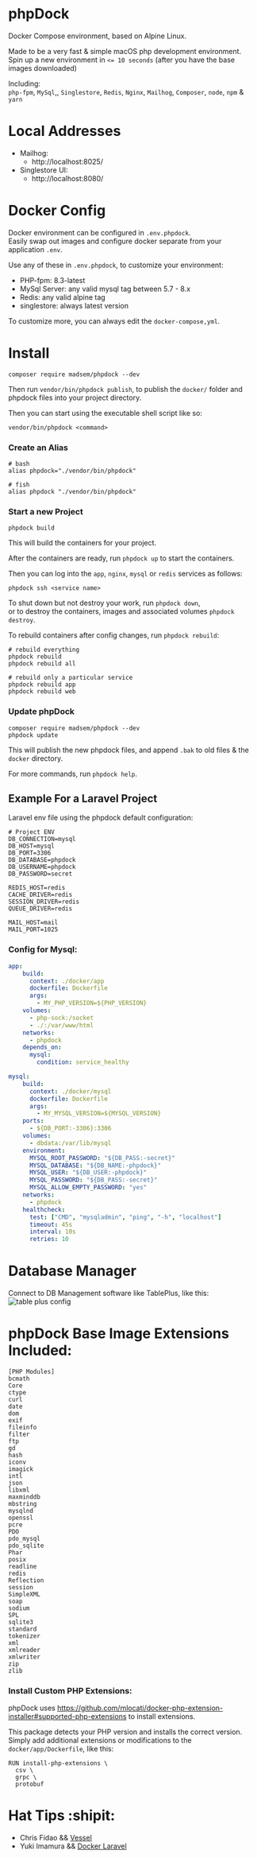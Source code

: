 # phpDock

Docker Compose environment, based on Alpine Linux.  

Made to be a very fast & simple macOS php development environment.  
Spin up a new environment in `<= 10 seconds`  (after you have the base images downloaded)

Including:  
`php-fpm`, `MySql`,, `Singlestore`, `Redis`, `Nginx`, `Mailhog`, `Composer`, `node`, `npm` & `yarn`


# Local Addresses
- Mailhog:
  * http://localhost:8025/
- Singlestore UI:
  * http://localhost:8080/

# Docker Config

Docker environment can be configured in `.env.phpdock`.  
Easily swap out images and configure docker separate from your application `.env`.

Use any of these in `.env.phpdock`, to customize your environment:
- PHP-fpm: 8.3-latest
- MySql Server: any valid mysql tag between 5.7 - 8.x
- Redis: any valid alpine tag
- singlestore: always latest version

To customize more, you can always edit the `docker-compose,yml`.

# Install
```shell
composer require madsem/phpdock --dev
```
Then run `vendor/bin/phpdock publish`, to publish the `docker/` folder and phpdock files into your project directory.

Then you can start using the executable shell script like so:
```
vendor/bin/phpdock <command>
```

### Create an Alias
```shell
# bash
alias phpdock="./vendor/bin/phpdock"
 
# fish
alias phpdock "./vendor/bin/phpdock"
 ```

 ### Start a new Project
 ```shell
 phpdock build
 ```
 This will build the containers for your project.

 After the containers are ready, run `phpdock up` to start the containers.

 Then you can log into the `app`, `nginx`, `mysql` or `redis` services as follows:
 ```shell
 phpdock ssh <service name>
 ```

To shut down but not destroy your work, run `phpdock down`,  
or to destroy the containers, images and associated volumes `phpdock destroy`.

To rebuild containers after config changes, run `phpdock rebuild`:
```shell
# rebuild everything
phpdock rebuild
phpdock rebuild all

# rebuild only a particular service
phpdock rebuild app
phpdock rebuild web
```

### Update phpDock
```shell
composer require madsem/phpdock --dev
phpdock update
```
This will publish the new phpdock files, and append `.bak` to old files & the `docker` directory.

For more commands, run `phpdock help`.

## Example For a Laravel Project
Laravel env file using the phpdock default configuration:
```env
# Project ENV
DB_CONNECTION=mysql
DB_HOST=mysql
DB_PORT=3306
DB_DATABASE=phpdock
DB_USERNAME=phpdock
DB_PASSWORD=secret

REDIS_HOST=redis
CACHE_DRIVER=redis
SESSION_DRIVER=redis
QUEUE_DRIVER=redis

MAIL_HOST=mail
MAIL_PORT=1025
```

### Config for Mysql:
```yml
app:
    build:
      context: ./docker/app
      dockerfile: Dockerfile
      args:
        - MY_PHP_VERSION=${PHP_VERSION}
    volumes:
      - php-sock:/socket
      - ./:/var/www/html
    networks:
      - phpdock
    depends_on:
      mysql:
        condition: service_healthy
```

```yml
mysql:
    build:
      context: ./docker/mysql
      dockerfile: Dockerfile
      args:
        - MY_MYSQL_VERSION=${MYSQL_VERSION}
    ports:
      - ${DB_PORT:-3306}:3306
    volumes:
      - dbdata:/var/lib/mysql
    environment:
      MYSQL_ROOT_PASSWORD: "${DB_PASS:-secret}"
      MYSQL_DATABASE: "${DB_NAME:-phpdock}"
      MYSQL_USER: "${DB_USER:-phpdock}"
      MYSQL_PASSWORD: "${DB_PASS:-secret}"
      MYSQL_ALLOW_EMPTY_PASSWORD: "yes"
    networks:
      - phpdock
    healthcheck:
      test: ["CMD", "mysqladmin", "ping", "-h", "localhost"]
      timeout: 45s
      interval: 10s
      retries: 10
```

# Database Manager
Connect to DB Management software like TablePlus, like this:  
![table plus config](/docs/tableplus.png)


# phpDock Base Image Extensions Included:
```shell
[PHP Modules]
bcmath
Core
ctype
curl
date
dom
exif
fileinfo
filter
ftp
gd
hash
iconv
imagick
intl
json
libxml
maxminddb
mbstring
mysqlnd
openssl
pcre
PDO
pdo_mysql
pdo_sqlite
Phar
posix
readline
redis
Reflection
session
SimpleXML
soap
sodium
SPL
sqlite3
standard
tokenizer
xml
xmlreader
xmlwriter
zip
zlib
```

### Install Custom PHP Extensions:
phpDock uses https://github.com/mlocati/docker-php-extension-installer#supported-php-extensions
to install extensions.

This package detects your PHP version and installs the correct version.
Simply add additional extensions or modifications to the `docker/app/Dockerfile`, like this:
```shell
RUN install-php-extensions \
  csv \
  grpc \
  protobuf
```


# Hat Tips :shipit:	
- Chris Fidao && [Vessel](https://github.com/shipping-docker/vessel)
- Yuki Imamura && [Docker Laravel](https://github.com/ucan-lab/docker-laravel)